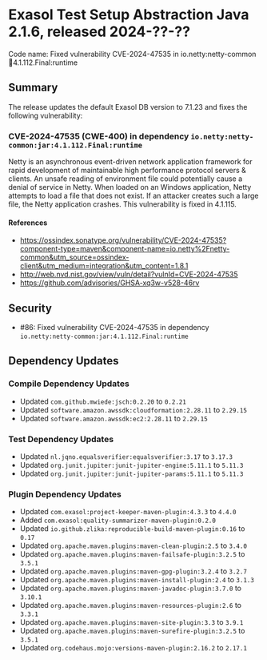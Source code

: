 # Exasol Test Setup Abstraction Java 2.1.6, released 2024-??-??

Code name: Fixed vulnerability CVE-2024-47535 in io.netty:netty-common:jar:4.1.112.Final:runtime

## Summary

The release updates the default Exasol DB version to 7.1.23 and fixes the following vulnerability:

### CVE-2024-47535 (CWE-400) in dependency `io.netty:netty-common:jar:4.1.112.Final:runtime`
Netty is an asynchronous event-driven network application framework for rapid development of maintainable high performance protocol servers & clients. An unsafe reading of environment file could potentially cause a denial of service in Netty. When loaded on an Windows application, Netty attempts to load a file that does not exist. If an attacker creates such a large file, the Netty application crashes. This vulnerability is fixed in 4.1.115.

#### References
* https://ossindex.sonatype.org/vulnerability/CVE-2024-47535?component-type=maven&component-name=io.netty%2Fnetty-common&utm_source=ossindex-client&utm_medium=integration&utm_content=1.8.1
* http://web.nvd.nist.gov/view/vuln/detail?vulnId=CVE-2024-47535
* https://github.com/advisories/GHSA-xq3w-v528-46rv

## Security

* #86: Fixed vulnerability CVE-2024-47535 in dependency `io.netty:netty-common:jar:4.1.112.Final:runtime`

## Dependency Updates

### Compile Dependency Updates

* Updated `com.github.mwiede:jsch:0.2.20` to `0.2.21`
* Updated `software.amazon.awssdk:cloudformation:2.28.11` to `2.29.15`
* Updated `software.amazon.awssdk:ec2:2.28.11` to `2.29.15`

### Test Dependency Updates

* Updated `nl.jqno.equalsverifier:equalsverifier:3.17` to `3.17.3`
* Updated `org.junit.jupiter:junit-jupiter-engine:5.11.1` to `5.11.3`
* Updated `org.junit.jupiter:junit-jupiter-params:5.11.1` to `5.11.3`

### Plugin Dependency Updates

* Updated `com.exasol:project-keeper-maven-plugin:4.3.3` to `4.4.0`
* Added `com.exasol:quality-summarizer-maven-plugin:0.2.0`
* Updated `io.github.zlika:reproducible-build-maven-plugin:0.16` to `0.17`
* Updated `org.apache.maven.plugins:maven-clean-plugin:2.5` to `3.4.0`
* Updated `org.apache.maven.plugins:maven-failsafe-plugin:3.2.5` to `3.5.1`
* Updated `org.apache.maven.plugins:maven-gpg-plugin:3.2.4` to `3.2.7`
* Updated `org.apache.maven.plugins:maven-install-plugin:2.4` to `3.1.3`
* Updated `org.apache.maven.plugins:maven-javadoc-plugin:3.7.0` to `3.10.1`
* Updated `org.apache.maven.plugins:maven-resources-plugin:2.6` to `3.3.1`
* Updated `org.apache.maven.plugins:maven-site-plugin:3.3` to `3.9.1`
* Updated `org.apache.maven.plugins:maven-surefire-plugin:3.2.5` to `3.5.1`
* Updated `org.codehaus.mojo:versions-maven-plugin:2.16.2` to `2.17.1`
